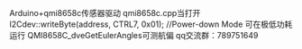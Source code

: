 Arduino+qmi8658c传感器驱动
qmi8658c.cpp当打开I2Cdev::writeByte(address, CTRL7, 0x01); //Power-down Mode
可在极低功耗运行
QMI8658C_dveGetEulerAngles可测航偏
qq交流群：789751649

